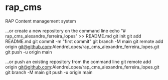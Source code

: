 # rap_cms
RAP Content management system

…or create a new repository on the command line
echo "# rap_cms_alexandre_ferreira_lopes" >> README.md
git init
git add README.md
git commit -m "first commit"
git branch -M main
git remote add origin git@github.com:AlendreLopes/rap_cms_alexandre_ferreira_lopes.git
git push -u origin main

…or push an existing repository from the command line
git remote add origin git@github.com:AlendreLopes/rap_cms_alexandre_ferreira_lopes.git
git branch -M main
git push -u origin main
